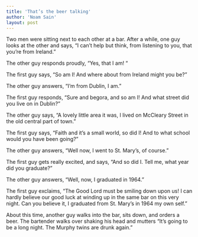 ```yaml
---
title: 'That’s the beer talking'
author: 'Noam Sain'
layout: post
---
```


Two men were sitting next to each other at a bar. After a while, one guy looks at the other and says, “I can’t help but think, from listening to you, that you’re from Ireland.”

The other guy responds proudly, “Yes, that I am! “

The first guy says, “So am I! And where about from Ireland might you be?”

The other guy answers, “I’m from Dublin, I am.”

The first guy responds, “Sure and begora, and so am I! And what street did you live on in Dublin?”

The other guy says, “A lovely little area it was, I lived on McCleary Street in the old central part of town.”

The first guy says, “Faith and it’s a small world, so did I! And to what school would you have been going?”

The other guy answers, “Well now, I went to St. Mary’s, of course.”

The first guy gets really excited, and says, “And so did I. Tell me, what year did you graduate?”

The other guy answers, “Well, now, I graduated in 1964.”

The first guy exclaims, “The Good Lord must be smiling down upon us! I can hardly believe our good luck at winding up in the same bar on this very night. Can you believe it, I graduated from St. Mary’s in 1964 my own self.”

About this time, another guy walks into the bar, sits down, and orders a beer. The bartender walks over shaking his head and mutters “It’s going to be a long night. The Murphy twins are drunk again.”
